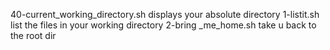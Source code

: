 40-current_working_directory.sh displays your absolute directory
1-listit.sh list the files in your working directory
2-bring _me_home.sh take u back to the root dir
